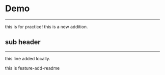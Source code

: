 # Demo  
---
this is for practice!
this is a new addition.

## sub header
---

this line added locally.

this is feature-add-readme
